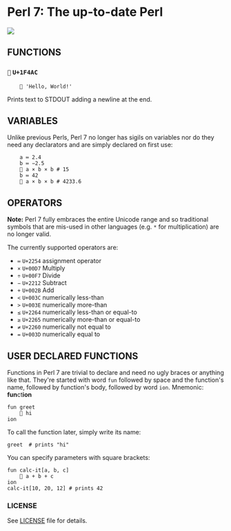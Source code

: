 # Perl 7: The up-to-date Perl

![](https://avatars2.githubusercontent.com/u/25326498?v=3&s=200)

## FUNCTIONS

### `💬` `U+1F4AC`

```
    💬 'Hello, World!'
```

Prints text to STDOUT adding a newline at the end.

## VARIABLES

Unlike previous Perls, Perl 7 no longer has sigils on variables nor do they
need any declarators and are simply declared on first use:

```
    a ≔ 2.4
    b ≔ −2.5
    💬 a × b × b # 15
    b ≔ 42
    💬 a × b × b # 4233.6
```

## OPERATORS

**Note:** Perl 7 fully embraces the entire Unicode range and so traditional
symbols that are mis-used in other languages (e.g. `*` for multiplication) are
no longer valid.

The currently supported operators are:

- `≔` `U+2254` assignment operator
- `×` `U+00D7` Multiply
- `÷` `U+00F7` Divide
- `−` `U+2212` Subtract
- `+` `U+002B` Add
- `<` `U+003C` numerically less-than
- `>` `U+003E` numerically more-than
- `≤` `U+2264` numerically less-than or equal-to
- `≥` `U+2265` numerically more-than or equal-to
- `≠` `U+2260` numerically not equal to
- `=` `U+003D` numerically equal to

## USER DECLARED FUNCTIONS

Functions in Perl 7 are trivial to declare and need no ugly braces or anything
like that. They're started with word `fun` followed by
space and the function's name, followed by function's body, followed by word
`ion`. Mnemonic: **fun**ct**ion**

```
fun greet
    💬 hi
ion
```

To call the function later, simply write its name:

```
greet  # prints "hi"
```

You can specify parameters with square brackets:

```
fun calc-it[a, b, c]
    💬 a + b + c
ion
calc-it[10, 20, 12] # prints 42
```

### LICENSE

See [LICENSE](LICENSE) file for details.
